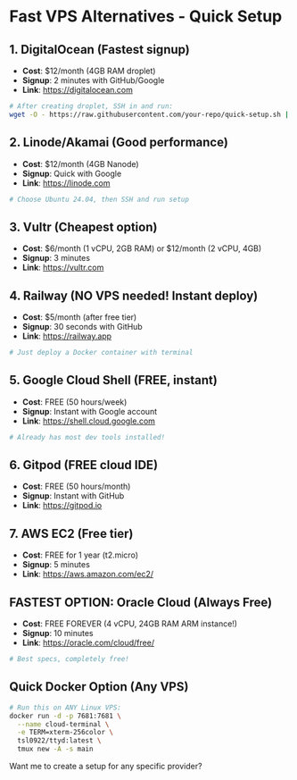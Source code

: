 # Fast VPS Alternatives - Quick Setup

## 1. **DigitalOcean** (Fastest signup)
- **Cost**: $12/month (4GB RAM droplet)
- **Signup**: 2 minutes with GitHub/Google
- **Link**: https://digitalocean.com
```bash
# After creating droplet, SSH in and run:
wget -O - https://raw.githubusercontent.com/your-repo/quick-setup.sh | bash
```

## 2. **Linode/Akamai** (Good performance)
- **Cost**: $12/month (4GB Nanode)
- **Signup**: Quick with Google
- **Link**: https://linode.com
```bash
# Choose Ubuntu 24.04, then SSH and run setup
```

## 3. **Vultr** (Cheapest option)
- **Cost**: $6/month (1 vCPU, 2GB RAM) or $12/month (2 vCPU, 4GB)
- **Signup**: 3 minutes
- **Link**: https://vultr.com

## 4. **Railway** (NO VPS needed! Instant deploy)
- **Cost**: $5/month (after free tier)
- **Signup**: 30 seconds with GitHub
- **Link**: https://railway.app
```bash
# Just deploy a Docker container with terminal
```

## 5. **Google Cloud Shell** (FREE, instant)
- **Cost**: FREE (50 hours/week)
- **Signup**: Instant with Google account
- **Link**: https://shell.cloud.google.com
```bash
# Already has most dev tools installed!
```

## 6. **Gitpod** (FREE cloud IDE)
- **Cost**: FREE (50 hours/month)
- **Signup**: Instant with GitHub
- **Link**: https://gitpod.io

## 7. **AWS EC2** (Free tier)
- **Cost**: FREE for 1 year (t2.micro)
- **Signup**: 5 minutes
- **Link**: https://aws.amazon.com/ec2/

## FASTEST OPTION: Oracle Cloud (Always Free)
- **Cost**: FREE FOREVER (4 vCPU, 24GB RAM ARM instance!)
- **Signup**: 10 minutes
- **Link**: https://oracle.com/cloud/free/
```bash
# Best specs, completely free!
```

## Quick Docker Option (Any VPS)
```bash
# Run this on ANY Linux VPS:
docker run -d -p 7681:7681 \
  --name cloud-terminal \
  -e TERM=xterm-256color \
  tsl0922/ttyd:latest \
  tmux new -A -s main
```

Want me to create a setup for any specific provider?